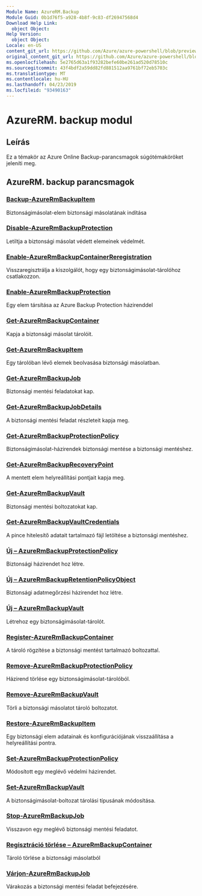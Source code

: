 ```yaml
---
Module Name: AzureRM.Backup
Module Guid: 0b1d76f5-a928-4b8f-9c83-df26947568d4
Download Help Link:
  object Object: 
Help Version:
  object Object: 
Locale: en-US
content_git_url: https://github.com/Azure/azure-powershell/blob/preview/src/ResourceManager/AzureBackup/Commands.AzureBackup/help/AzureRM.Backup.md
original_content_git_url: https://github.com/Azure/azure-powershell/blob/preview/src/ResourceManager/AzureBackup/Commands.AzureBackup/help/AzureRM.Backup.md
ms.openlocfilehash: 5e2765d63a1f93282befe60be261ad520d78510c
ms.sourcegitcommit: 43f4bdf2a59dd82fd881512aa9761bf72eb5703c
ms.translationtype: MT
ms.contentlocale: hu-HU
ms.lasthandoff: 04/23/2019
ms.locfileid: "93490163"
---
```

# AzureRM. backup modul
## Leírás
Ez a témakör az Azure Online Backup-parancsmagok súgótémaköröket jeleníti meg.

## AzureRM. backup parancsmagok
### [Backup-AzureRmBackupItem](Backup-AzureRmBackupItem.md)
Biztonságimásolat-elem biztonsági másolatának indítása

### [Disable-AzureRmBackupProtection](Disable-AzureRmBackupProtection.md)
Letiltja a biztonsági másolat védett elemeinek védelmét.

### [Enable-AzureRmBackupContainerReregistration](Enable-AzureRmBackupContainerReregistration.md)
Visszaregisztrálja a kiszolgálót, hogy egy biztonságimásolat-tárolóhoz csatlakozzon.

### [Enable-AzureRmBackupProtection](Enable-AzureRmBackupProtection.md)
Egy elem társítása az Azure Backup Protection házirenddel

### [Get-AzureRmBackupContainer](Get-AzureRmBackupContainer.md)
Kapja a biztonsági másolat tárolóit.

### [Get-AzureRmBackupItem](Get-AzureRmBackupItem.md)
Egy tárolóban lévő elemek beolvasása biztonsági másolatban.

### [Get-AzureRmBackupJob](Get-AzureRmBackupJob.md)
Biztonsági mentési feladatokat kap.

### [Get-AzureRmBackupJobDetails](Get-AzureRmBackupJobDetails.md)
A biztonsági mentési feladat részleteit kapja meg.

### [Get-AzureRmBackupProtectionPolicy](Get-AzureRmBackupProtectionPolicy.md)
Biztonságimásolat-házirendek biztonsági mentése a biztonsági mentéshez.

### [Get-AzureRmBackupRecoveryPoint](Get-AzureRmBackupRecoveryPoint.md)
A mentett elem helyreállítási pontjait kapja meg.

### [Get-AzureRmBackupVault](Get-AzureRmBackupVault.md)
Biztonsági mentési boltozatokat kap.

### [Get-AzureRmBackupVaultCredentials](Get-AzureRmBackupVaultCredentials.md)
A pince hitelesítő adatait tartalmazó fájl letöltése a biztonsági mentéshez.

### [Új – AzureRmBackupProtectionPolicy](New-AzureRmBackupProtectionPolicy.md)
Biztonsági házirendet hoz létre.

### [Új – AzureRmBackupRetentionPolicyObject](New-AzureRmBackupRetentionPolicyObject.md)
Biztonsági adatmegőrzési házirendet hoz létre.

### [Új – AzureRmBackupVault](New-AzureRmBackupVault.md)
Létrehoz egy biztonságimásolat-tárolót.

### [Register-AzureRmBackupContainer](Register-AzureRmBackupContainer.md)
A tároló rögzítése a biztonsági mentést tartalmazó boltozattal.

### [Remove-AzureRmBackupProtectionPolicy](Remove-AzureRmBackupProtectionPolicy.md)
Házirend törlése egy biztonságimásolat-tárolóból.

### [Remove-AzureRmBackupVault](Remove-AzureRmBackupVault.md)
Törli a biztonsági másolatot tároló boltozatot.

### [Restore-AzureRmBackupItem](Restore-AzureRmBackupItem.md)
Egy biztonsági elem adatainak és konfigurációjának visszaállítása a helyreállítási pontra.

### [Set-AzureRmBackupProtectionPolicy](Set-AzureRmBackupProtectionPolicy.md)
Módosított egy meglévő védelmi házirendet.

### [Set-AzureRmBackupVault](Set-AzureRmBackupVault.md)
A biztonságimásolat-boltozat tárolási típusának módosítása.

### [Stop-AzureRmBackupJob](Stop-AzureRmBackupJob.md)
Visszavon egy meglévő biztonsági mentési feladatot.

### [Regisztráció törlése – AzureRmBackupContainer](Unregister-AzureRmBackupContainer.md)
Tároló törlése a biztonsági másolatból

### [Várjon-AzureRmBackupJob](Wait-AzureRmBackupJob.md)
Várakozás a biztonsági mentési feladat befejezésére.

